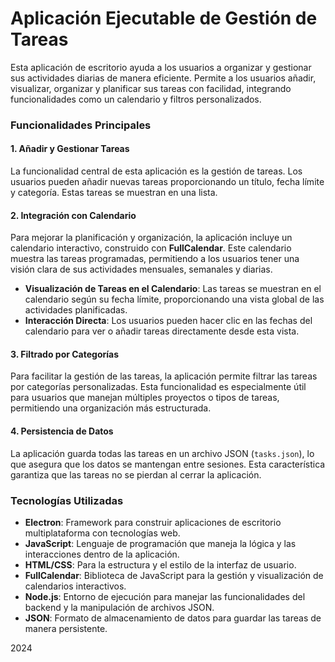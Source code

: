 # Aplicación Ejecutable de Gestión de Tareas

Esta aplicación de escritorio ayuda a los usuarios a organizar y gestionar sus actividades diarias de manera eficiente. Permite a los usuarios añadir, visualizar, organizar y planificar sus tareas con facilidad, integrando funcionalidades como un calendario y filtros personalizados.

### Funcionalidades Principales

#### 1. **Añadir y Gestionar Tareas**

La funcionalidad central de esta aplicación es la gestión de tareas. Los usuarios pueden añadir nuevas tareas proporcionando un título, fecha límite y categoría. Estas tareas se muestran en una lista.

#### 2. **Integración con Calendario**

Para mejorar la planificación y organización, la aplicación incluye un calendario interactivo, construido con **FullCalendar**. Este calendario muestra las tareas programadas, permitiendo a los usuarios tener una visión clara de sus actividades mensuales, semanales y diarias.

- **Visualización de Tareas en el Calendario**: Las tareas se muestran en el calendario según su fecha límite, proporcionando una vista global de las actividades planificadas.
- **Interacción Directa**: Los usuarios pueden hacer clic en las fechas del calendario para ver o añadir tareas directamente desde esta vista.

#### 3. **Filtrado por Categorías**

Para facilitar la gestión de las tareas, la aplicación permite filtrar las tareas por categorías personalizadas. Esta funcionalidad es especialmente útil para usuarios que manejan múltiples proyectos o tipos de tareas, permitiendo una organización más estructurada.

#### 4. **Persistencia de Datos**

La aplicación guarda todas las tareas en un archivo JSON (`tasks.json`), lo que asegura que los datos se mantengan entre sesiones. Esta característica garantiza que las tareas no se pierdan al cerrar la aplicación.

### Tecnologías Utilizadas

- **Electron**: Framework para construir aplicaciones de escritorio multiplataforma con tecnologías web.
- **JavaScript**: Lenguaje de programación que maneja la lógica y las interacciones dentro de la aplicación.
- **HTML/CSS**: Para la estructura y el estilo de la interfaz de usuario.
- **FullCalendar**: Biblioteca de JavaScript para la gestión y visualización de calendarios interactivos.
- **Node.js**: Entorno de ejecución para manejar las funcionalidades del backend y la manipulación de archivos JSON.
- **JSON**: Formato de almacenamiento de datos para guardar las tareas de manera persistente.

2024
